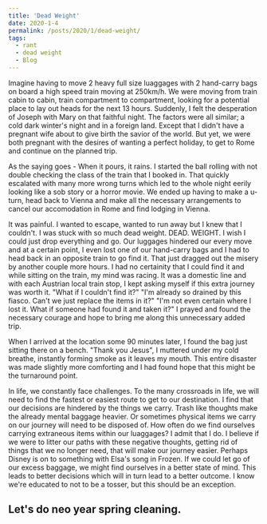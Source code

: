 ```yaml
---
title: 'Dead Weight'
date: 2020-1-4
permalink: /posts/2020/1/dead-weight/
tags:
  - rant
  - dead weight
  - Blog
---
```


Imagine having to move 2 heavy full size luaggages with 2 hand-carry bags on board a high speed train moving at 250km/h. 
We were moving from train cabin to cabin, train compartment to compartment, looking for a potential place to lay out heads for the next 13 hours. 
Suddenly, I felt the desperation of Joseph with Mary on that faithful night. The factors were all similar; a cold dark winter's night and in a foreign land. 
Except that I didn't have a pregnant wife about to give birth the savior of the world.
But yet, we were both pregnant with the desires of wanting a perfect holiday, to get to Rome and continue on the planned trip.

As the saying goes - When it pours, it rains.
I started the ball rolling with not double checking the class of the train that I booked in. 
That quickly escalated with many more wrong turns which led to the whole night eerily looking like a sob story or a horror movie.
We ended up having to make a u-turn, head back to Vienna and make all the necessary arrangements to cancel our accomodation in Rome and find lodging in Vienna.

It was painful. I wanted to escape, wanted to run away but I knew that I couldn't. I was stuck with so much dead weight. DEAD. WEIGHT. 
I wish I could just drop everything and go. Our luggages hindered our every move and at a certain point, I even lost one of our hand-carry bags
and I had to head back in an opposite train to go find it. That just dragged out the misery by another couple more hours. 
I had no certainity that I could find it and while sitting on the train, my mind was racing.
It was a domestic line and with each Austrian local train stop, I kept asking myself if this extra journey was worth it.
"What if I couldn't find it?" "I'm already so drained by this fiasco. Can't we just replace the items in it?"
"I'm not even certain where I lost it. What if someone had found it and taken it?"
I prayed and found the necessary courage and hope to bring me along this unnecessary added trip.

When I arrived at the location some 90 minutes later, I found the bag just sitting there on a bench.
"Thank you Jesus", I muttered under my cold breathe, instantly forming smoke as it leaves my mouth.
This entire disaster was made slightly more comforting and I had found hope that this might be the turnaround point.

In life, we constantly face challenges. To the many crossroads in life, we will need to find the fastest or easiest route to get to our destination.
I find that our decisions are hindered by the things we carry.
Trash like thoughts make the already mental baggage heavier. 
Or sometimes physical items we carry on our journey will need to be disposed of. 
How often do we find ourselves carrying extraneous items within our luaggages? I admit that I do.
I believe if we were to litter our paths with these negative thoughts, getting rid of things that we no longer need, that will make our journey easier. 
Perhaps Disney is on to something with Elsa's song in Frozen. 
If we could let go of our excess baggage, we might find ourselves in a better state of mind.
This leads to better decisions which will in turn lead to a better outcome.
I know we're educated to not to be a tosser, but this should be an exception. 

Let's do neo year spring cleaning.
------